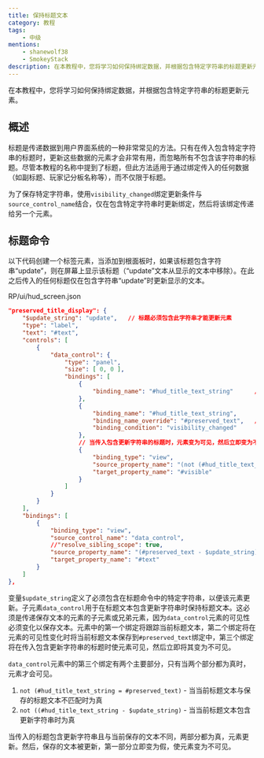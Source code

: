 ```yaml
---
title: 保持标题文本
category: 教程
tags:
    - 中级
mentions:
    - shanewolf38
    - SmokeyStack
description: 在本教程中，您将学习如何保持绑定数据，并根据包含特定字符串的标题更新元素。
---
```


在本教程中，您将学习如何保持绑定数据，并根据包含特定字符串的标题更新元素。

## 概述

标题是传递数据到用户界面系统的一种非常常见的方法。只有在传入包含特定字符串的标题时，更新这些数据的元素才会非常有用，而忽略所有不包含该字符串的标题。尽管本教程的名称中提到了标题，但此方法适用于通过绑定传入的任何数据（如副标题、玩家记分板名称等），而不仅限于标题。

为了保存特定字符串，使用`visibility_changed`绑定更新条件与`source_control_name`结合，仅在包含特定字符串时更新绑定，然后将该绑定传递给另一个元素。

## 标题命令

以下代码创建一个标签元素，当添加到根面板时，如果该标题包含字符串“update”，则在屏幕上显示该标题（“update”文本从显示的文本中移除）。在此之后传入的任何标题仅在包含字符串“update”时更新显示的文本。

<CodeHeader>RP/ui/hud_screen.json</CodeHeader>

```json
"preserved_title_display": {
	"$update_string": "update",   // 标题必须包含此字符串才能更新元素
	"type": "label",
	"text": "#text",
	"controls": [
		{
			"data_control": {
				"type": "panel",
				"size": [ 0, 0 ],
				"bindings": [
					{
						"binding_name": "#hud_title_text_string"      // 读取当前标题字符串
					},
					{
						"binding_name": "#hud_title_text_string",
						"binding_name_override": "#preserved_text",   // 当此元素的可见性变化时更新 #preserved_text
						"binding_condition": "visibility_changed"
					},
					// 当传入包含更新字符串的标题时，元素变为可见，然后立即变为不可见
					{
						"binding_type": "view",
						"source_property_name": "(not (#hud_title_text_string = #preserved_text) and not ((#hud_title_text_string - $update_string) = #hud_title_text_string))",
						"target_property_name": "#visible"
					}
				]
			}
		}
	],
	"bindings": [
		{
			"binding_type": "view",
			"source_control_name": "data_control",   						// 从 "data_control" 子元素读取绑定
			//"resolve_sibling_scope": true,		 						// 如果 "data_control" 是提取绑定的元素的兄弟元素，则需要此项
			"source_property_name": "(#preserved_text - $update_string)",   // 从要显示的文本中移除字符串更新文本
			"target_property_name": "#text"
		}
	]
},
```

变量`$update_string`定义了必须包含在标题命令中的特定字符串，以便该元素更新。子元素`data_control`用于在标题文本包含更新字符串时保持标题文本。这必须是传递保存文本的元素的子元素或兄弟元素，因为`data_control`元素的可见性必须变化以保存文本。元素中的第一个绑定将跟踪当前标题文本，第二个绑定将在元素的可见性变化时将当前标题文本保存到`#preserved_text`绑定中，第三个绑定将在传入包含更新字符串的标题时使元素可见，然后立即将其变为不可见。

`data_control`元素中的第三个绑定有两个主要部分，只有当两个部分都为真时，元素才会可见。
1. `not (#hud_title_text_string = #preserved_text)` - 当当前标题文本与保存的标题文本不匹配时为真
2. `not ((#hud_title_text_string - $update_string)` - 当当前标题文本包含更新字符串时为真

当传入的标题包含更新字符串且与当前保存的文本不同，两部分都为真，元素更新。然后，保存的文本被更新，第一部分立即变为假，使元素变为不可见。